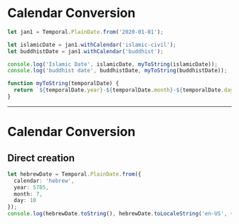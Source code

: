 # Calendar Conversion

```ts {monaco-run} {showOutputAt: '+1'}
let jan1 = Temporal.PlainDate.from('2020-01-01');

let islamicDate = jan1.withCalendar('islamic-civil');
let buddhistDate = jan1.withCalendar('buddhist');

console.log('Islamic Date', islamicDate, myToString(islamicDate));
console.log('buddhist date', buddhistDate, myToString(buddhistDate));

function myToString(temporalDate) {
  return `${temporalDate.year}-${temporalDate.month}-${temporalDate.day}`
}

```

<!-- 

  Taking a look at the output you'll see that when I log out the date normally it shows an absolute moment in time
  
  and the annotation tells you which calendar system is being used

  This helps avoid confusion about what absoute moment is being referenced which makes working across calendar systems easier

  Internally Temporal is using the Gregorian calendar system
-->


---

# Calendar Conversion
## Direct creation

```ts {monaco-run} {showOutputAt: '+1'}
let hebrewDate = Temporal.PlainDate.from({  
  calendar: 'hebrew',  
  year: 5785,  
  month: 7,  
  day: 10  
});  
console.log(hebrewDate.toString(), hebrewDate.toLocaleString('en-US', { calendar: 'hebrew' }));
```
